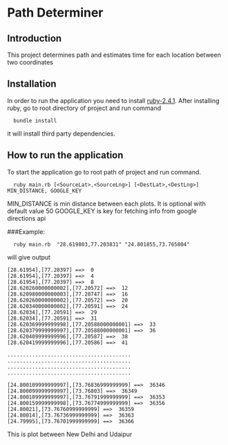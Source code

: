 # Path Determiner

## Introduction
This project determines path and estimates time for each location between two coordinates

## Installation
In order to run the application you need to install [ruby-2.4.1](https://www.ruby-lang.org/en/documentation/installation/).
After installing ruby, go to root directory of project and run command
```
  bundle install
``` 
it will install third party dependencies.


## How to run the application
To start the application go to root path of project and run command.
```
  ruby main.rb [<SourceLat>,<SourceLng>] [<DestLat>,<DestLng>] MIN_DISTANCE, GOOGLE_KEY  
```
  MIN_DISTANCE is min distance between each plots. It is optional with default value 50
  GOOGLE_KEY is key for fetching info from google directions api

###Example:
```
  ruby main.rb  "28.619803,77.203831" "24.801855,73.765804"
```
will give output
```
[28.61954],[77.20397] ==>  0
[28.61954],[77.20397] ==>  4
[28.61954],[77.20397] ==>  8
[28.620260000000002],[77.20572] ==>  12
[28.620980000000003],[77.20747] ==>  16
[28.620260000000002],[77.20572] ==>  20
[28.620340000000002],[77.20591] ==>  24
[28.62034],[77.20591] ==>  29
[28.62034],[77.20591] ==>  31
[28.620369999999998],[77.20588000000001] ==>  33
[28.620379999999997],[77.20588000000001] ==>  36
[28.620409999999996],[77.20587] ==>  38
[28.620419999999996],[77.20586] ==>  41

........................................
........................................
........................................
........................................

[24.800109999999997],[73.76836999999999] ==>  36346
[24.800099999999997],[73.76803] ==>  36349
[24.800109999999997],[73.76791999999999] ==>  36353
[24.800159999999998],[73.76774999999999] ==>  36356
[24.80021],[73.76760999999999] ==>  36359
[24.80014],[73.76736999999999] ==>  36363
[24.79995],[73.76701999999999] ==>  36366
```

This is plot between New Delhi and Udaipur

